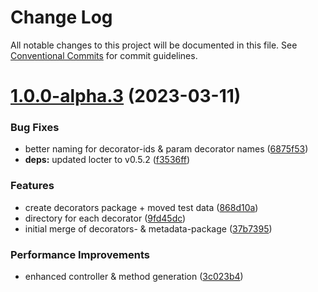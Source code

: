 # Change Log

All notable changes to this project will be documented in this file.
See [Conventional Commits](https://conventionalcommits.org) for commit guidelines.

# [1.0.0-alpha.3](https://github.com/Tada5hi/trapi/compare/@trapi/decorators@0.1.1...@trapi/decorators@1.0.0-alpha.3) (2023-03-11)


### Bug Fixes

* better naming for decorator-ids & param decorator names ([6875f53](https://github.com/Tada5hi/trapi/commit/6875f53d7f5a2379ef19933626e46885ce3fcadc))
* **deps:** updated locter to v0.5.2 ([f3536ff](https://github.com/Tada5hi/trapi/commit/f3536ff2e29a53de1aed1f2c67ee7b5a3cdea906))


### Features

* create decorators package + moved test data ([868d10a](https://github.com/Tada5hi/trapi/commit/868d10abfa7895bedba352d871254a8f98f47776))
* directory for each decorator ([9fd45dc](https://github.com/Tada5hi/trapi/commit/9fd45dc1efe520f79c8c3a6d4bdd05c86af9895c))
* initial merge of decorators- & metadata-package ([37b7395](https://github.com/Tada5hi/trapi/commit/37b73953be9f8accb551c8a661c507ae2974db11))


### Performance Improvements

* enhanced controller & method generation ([3c023b4](https://github.com/Tada5hi/trapi/commit/3c023b4525559a9dff34c6113ba33d6f4c9b0986))
